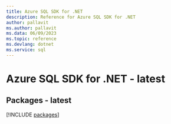 ```yaml
---
title: Azure SQL SDK for .NET
description: Reference for Azure SQL SDK for .NET
author: pallavit
ms.author: pallavit
ms.data: 06/09/2023
ms.topic: reference
ms.devlang: dotnet
ms.service: sql
---
```

# Azure SQL SDK for .NET - latest
## Packages - latest
[!INCLUDE [packages](sql-index.md)]
